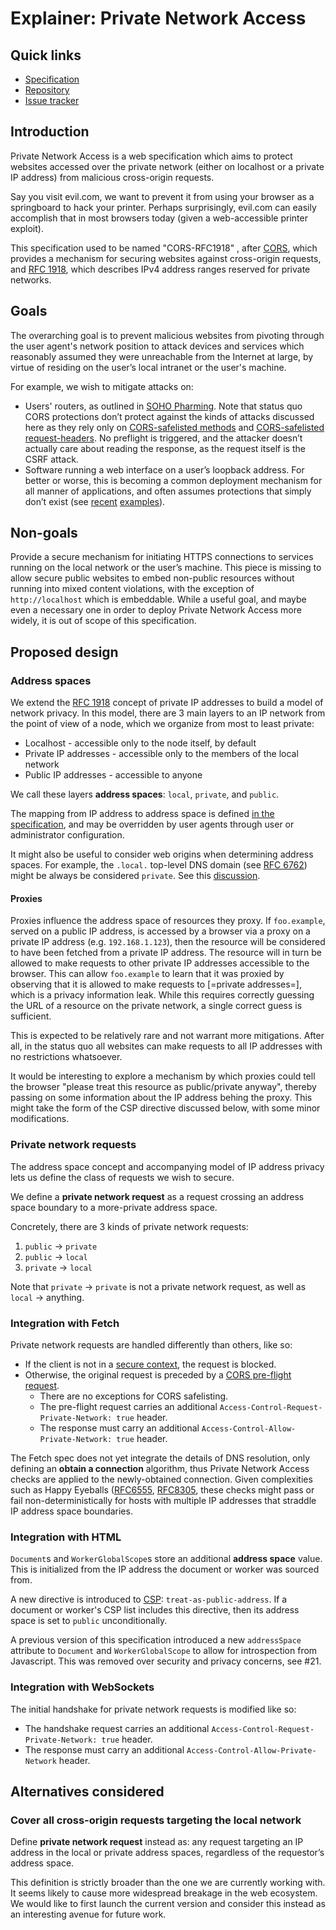 # Explainer: Private Network Access

## Quick links

- [Specification](https://wicg.github.io/private-network-access)
- [Repository](https://github.com/WICG/private-network-access)
- [Issue tracker](https://github.com/WICG/private-network-access/issues)

## Introduction

Private Network Access is a web specification which aims to protect websites
accessed over the private network (either on localhost or a private IP address)
from malicious cross-origin requests.

Say you visit evil.com, we want to prevent it from using your browser as a
springboard to hack your printer. Perhaps surprisingly, evil.com can easily
accomplish that in most browsers today (given a web-accessible printer
exploit).

This specification used to be named "CORS-RFC1918" , after
[CORS](https://developer.mozilla.org/en-US/docs/Web/HTTP/CORS), which
provides a mechanism for securing websites against cross-origin requests,
and [RFC 1918](https://tools.ietf.org/html/rfc1918), which describes IPv4
address ranges reserved for private networks.

## Goals

The overarching goal is to prevent malicious websites from pivoting through
the user agent's network position to attack devices and services which
reasonably assumed they were unreachable from the Internet at large, by
virtue of residing on the user’s local intranet or the user's machine.

For example, we wish to mitigate
attacks on:

- Users' routers, as outlined in
  [SOHO Pharming](https://331.cybersec.fun/TeamCymruSOHOPharming.pdf).
  Note that status quo CORS protections don’t protect against the kinds of
  attacks discussed here as they rely only on
  [CORS-safelisted methods](https://fetch.spec.whatwg.org/#cors-safelisted-method)
  and
  [CORS-safelisted request-headers](https://fetch.spec.whatwg.org/#cors-safelisted-request-header).
  No preflight is triggered, and the attacker doesn’t actually care about
  reading the response, as the request itself is the CSRF attack.
- Software running a web interface on a user’s loopback address. For better or
  worse, this is becoming a common deployment mechanism for all manner of
  applications, and often assumes protections that simply don’t exist (see
  [recent](https://code.google.com/p/google-security-research/issues/detail?id=679)
  [examples](https://code.google.com/p/google-security-research/issues/detail?id=693)).

## Non-goals

Provide a secure mechanism for initiating HTTPS connections to services
running on the local network or the user’s machine. This piece is missing to
allow secure public websites to embed non-public resources without running into
mixed content violations, with the exception of `http://localhost` which is
embeddable. While a useful goal, and maybe even a necessary one in order to
deploy Private Network Access more widely, it is out of scope of this
specification.

## Proposed design

### Address spaces

We extend the [RFC 1918](https://tools.ietf.org/html/rfc1918) concept of
private IP addresses to build a model of network privacy. In this model,
there are 3 main layers to an IP network from the point of view of a node,
which we organize from most to least private:

- Localhost - accessible only to the node itself, by default
- Private IP addresses - accessible only to the members of the local network
- Public IP addresses - accessible to anyone

We call these layers **address spaces**: `local`, `private`, and `public`.

The mapping from IP address to address space is defined [in the specification](
https://wicg.github.io/private-network-access/#ip-address-space), and may be
overridden by user agents through user or administrator configuration.

It might also be useful to consider web origins when determining address spaces.
For example, the `.local.` top-level DNS domain (see
[RFC 6762](https://tools.ietf.org/html/rfc6762)) might be always be considered
`private`. See this
[discussion](https://github.com/WICG/private-network-access/issues/4).

#### Proxies

Proxies influence the address space of resources they proxy. If `foo.example`,
served on a public IP address, is accessed by a browser via a proxy on a private
IP address (e.g. `192.168.1.123`), then the resource will be considered to have
been fetched from a private IP address. The resource will in turn be allowed to
make requests to other private IP addresses accessible to the browser. This can
allow `foo.example` to learn that it was proxied by observing that it is allowed
to make requests to [=private addresses=], which is a privacy information leak.
While this requires correctly guessing the URL of a resource on the private
network, a single correct guess is sufficient.

This is expected to be relatively rare and not warrant more mitigations. After
all, in the status quo all websites can make requests to all IP addresses with
no restrictions whatsoever.

It would be interesting to explore a mechanism by which proxies could tell the
browser "please treat this resource as public/private anyway", thereby passing
on some information about the IP address behing the proxy. This might take the
form of the CSP directive discussed below, with some minor modifications.

### Private network requests

The address space concept and accompanying model of IP address privacy lets us
define the class of requests we wish to secure.

We define a **private network request** as a request crossing an address space
boundary to a more-private address space.

Concretely, there are 3 kinds of private network requests:

1. `public` -> `private`
2. `public` -> `local`
3. `private` -> `local`

Note that `private` -> `private` is not a private network request, as well as
`local` -> anything.

### Integration with Fetch

Private network requests are handled differently than others, like so:

- If the client is not in a
  [secure context](https://www.w3.org/TR/secure-contexts/), the request is
  blocked. 
- Otherwise, the original request is preceded by a
  [CORS pre-flight request](https://fetch.spec.whatwg.org/#cors-preflight-request).
  - There are no exceptions for CORS safelisting.
  - The pre-flight request carries an additional
    `Access-Control-Request-Private-Network: true` header.
  - The response must carry an additional
    `Access-Control-Allow-Private-Network: true` header.

The Fetch spec does not yet integrate the details of DNS resolution,
only defining an **obtain a connection** algorithm, thus Private Network Access
checks are applied to the newly-obtained connection. Given complexities such as
Happy Eyeballs ([RFC6555](https://datatracker.ietf.org/doc/html/rfc6555),
[RFC8305](https://datatracker.ietf.org/doc/html/rfc8305), these checks might
pass or fail non-deterministically for hosts with multiple IP addresses that
straddle IP address space boundaries.

### Integration with HTML

`Document`s and `WorkerGlobalScope`s store an additional **address space**
value. This is initialized from the IP address the document or worker was
sourced from.

A new directive is introduced to
[CSP](https://developer.mozilla.org/en-US/docs/Web/HTTP/CSP):
`treat-as-public-address`. If a document or worker's CSP list includes this
directive, then its address space is set to `public` unconditionally.

A previous version of this specification introduced a new `addressSpace`
attribute to `Document` and `WorkerGlobalScope` to allow for introspection from
Javascript. This was removed over security and privacy concerns, see #21.

### Integration with WebSockets

The initial handshake for private network requests is modified like so:

- The handshake request carries an additional
  `Access-Control-Request-Private-Network: true` header.
- The response must carry an additional
  `Access-Control-Allow-Private-Network` header.

## Alternatives considered

### Cover all cross-origin requests targeting the local network

Define **private network request** instead as: any request targeting an IP
address in the local or private address spaces, regardless of the requestor’s
address space.

This definition is strictly broader than the one we are currently working
with. It seems likely to cause more widespread breakage in the web ecosystem.
We would like to first launch the current version and consider this instead
as an interesting avenue for future work.
